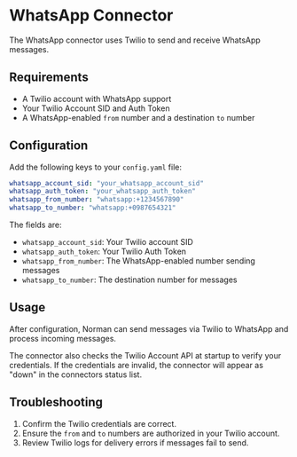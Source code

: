 # WhatsApp Connector

The WhatsApp connector uses Twilio to send and receive WhatsApp messages.

## Requirements

- A Twilio account with WhatsApp support
- Your Twilio Account SID and Auth Token
- A WhatsApp-enabled `from` number and a destination `to` number

## Configuration

Add the following keys to your `config.yaml` file:

```yaml
whatsapp_account_sid: "your_whatsapp_account_sid"
whatsapp_auth_token: "your_whatsapp_auth_token"
whatsapp_from_number: "whatsapp:+1234567890"
whatsapp_to_number: "whatsapp:+0987654321"
```

The fields are:

- `whatsapp_account_sid`: Your Twilio account SID
- `whatsapp_auth_token`: Your Twilio Auth Token
- `whatsapp_from_number`: The WhatsApp-enabled number sending messages
- `whatsapp_to_number`: The destination number for messages

## Usage

After configuration, Norman can send messages via Twilio to WhatsApp and process incoming messages.

The connector also checks the Twilio Account API at startup to verify your
credentials. If the credentials are invalid, the connector will appear as
"down" in the connectors status list.

## Troubleshooting

1. Confirm the Twilio credentials are correct.
2. Ensure the `from` and `to` numbers are authorized in your Twilio account.
3. Review Twilio logs for delivery errors if messages fail to send.
